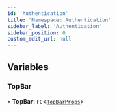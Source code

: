 ```yaml
---
id: 'Authentication'
title: 'Namespace: Authentication'
sidebar_label: 'Authentication'
sidebar_position: 0
custom_edit_url: null
---
```


## Variables

### TopBar

• **TopBar**: `FC`<[`TopBarProps`](../modules.md#topbarprops-4)\>
